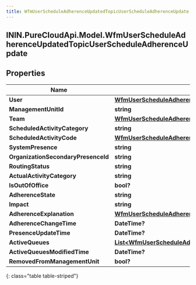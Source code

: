 ```yaml
---
title: WfmUserScheduleAdherenceUpdatedTopicUserScheduleAdherenceUpdate
---
```

## ININ.PureCloudApi.Model.WfmUserScheduleAdherenceUpdatedTopicUserScheduleAdherenceUpdate

## Properties

|Name | Type | Description | Notes|
|------------ | ------------- | ------------- | -------------|
| **User** | [**WfmUserScheduleAdherenceUpdatedTopicUserReference**](WfmUserScheduleAdherenceUpdatedTopicUserReference.html) |  | [optional] |
| **ManagementUnitId** | **string** |  | [optional] |
| **Team** | [**WfmUserScheduleAdherenceUpdatedTopicUriReference**](WfmUserScheduleAdherenceUpdatedTopicUriReference.html) |  | [optional] |
| **ScheduledActivityCategory** | **string** |  | [optional] |
| **ScheduledActivityCode** | [**WfmUserScheduleAdherenceUpdatedTopicActivityCodeReference**](WfmUserScheduleAdherenceUpdatedTopicActivityCodeReference.html) |  | [optional] |
| **SystemPresence** | **string** |  | [optional] |
| **OrganizationSecondaryPresenceId** | **string** |  | [optional] |
| **RoutingStatus** | **string** |  | [optional] |
| **ActualActivityCategory** | **string** |  | [optional] |
| **IsOutOfOffice** | **bool?** |  | [optional] |
| **AdherenceState** | **string** |  | [optional] |
| **Impact** | **string** |  | [optional] |
| **AdherenceExplanation** | [**WfmUserScheduleAdherenceUpdatedTopicRealTimeAdherenceExplanation**](WfmUserScheduleAdherenceUpdatedTopicRealTimeAdherenceExplanation.html) |  | [optional] |
| **AdherenceChangeTime** | **DateTime?** |  | [optional] |
| **PresenceUpdateTime** | **DateTime?** |  | [optional] |
| **ActiveQueues** | [**List&lt;WfmUserScheduleAdherenceUpdatedTopicQueueReference&gt;**](WfmUserScheduleAdherenceUpdatedTopicQueueReference.html) |  | [optional] |
| **ActiveQueuesModifiedTime** | **DateTime?** |  | [optional] |
| **RemovedFromManagementUnit** | **bool?** |  | [optional] |
{: class="table table-striped"}



